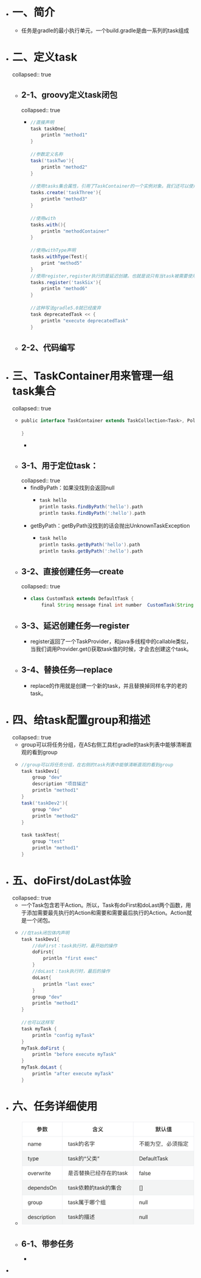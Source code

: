 - # 一、简介
	- 任务是gradle的最小执行单元，一个build.gradle是由一系列的task组成
- # 二、定义task
  collapsed:: true
	- ## 2-1、groovy定义task闭包
	  collapsed:: true
		- ```groovy
		  //直接声明
		  task taskOne{
		      println "method1"
		  }
		  
		  //参数定义名称
		  task('taskTwo'){
		      println "method2"
		  }
		  
		  //使用tasks集合属性，引用了TaskContainer的一个实例对象。我们还可以使用Project.getTasks()
		  tasks.create('taskThree'){
		      println "method3"
		  }
		  
		  //使用with
		  tasks.with(){
		      println "methodContainer"
		  }
		  
		  //使用withType声明
		  tasks.withType(Test){
		      print "method5"
		  }
		  //使用register,register执行的是延迟创建。也就是说只有当task被需要使用的时候才会被创建。
		  tasks.register('taskSix'){
		      println "method6"
		  }
		  
		  //这种写法gradle5.0就已经废弃
		  task deprecatedTask << {
		      println "execute deprecatedTask"
		  }
		  
		  
		  ```
	- ## 2-2、代码编写
- # 三、TaskContainer用来管理一组task集合
  collapsed:: true
	- ```groovy
	  public interface TaskContainer extends TaskCollection<Task>, PolymorphicDomainObjectContainer<Task>{
	      
	  }
	  
	  ```
		-
	- ## 3-1、用于定位task：
	  collapsed:: true
		- findByPath：如果没找到会返回null
			- ```groovy
			  task hello 
			  println tasks.findByPath('hello').path 
			  println tasks.findByPath(':hello').path
			  
			  ```
		- getByPath：getByPath没找到的话会抛出UnknownTaskException
			- ```groovy
			  task hello 
			  println tasks.getByPath('hello').path 
			  println tasks.getByPath(':hello').path
			  
			  ```
	- ## 3-2、直接创建任务—create
	  collapsed:: true
		- ```groovy
		  class CustomTask extends DefaultTask { 
		      final String message final int number  CustomTask(String message, int number) { this.message = message this.number = number } } 
		  
		  
		  ```
	- ## 3-3、延迟创建任务—register
		- register返回了一个TaskProvider，和java多线程中的callable类似，当我们调用Provider.get()获取task值的时候，才会去创建这个task。
	- ## 3-4、替换任务—replace
		- replace的作用就是创建一个新的task，并且替换掉同样名字的老的task。
- # 四、给task配置group和描述
  collapsed:: true
	- group可以将任务分组，在AS右侧工具栏gradle的task列表中能够清晰直观的看到group
	- ```groovy
	  //group可以将任务分组，在右侧的task列表中能够清晰直观的看到group
	  task taskDev1{
	      group "dev"
	      description "项目描述"
	      println "method1"
	  }
	  task('taskDev2'){
	      group "dev"
	      println "method2"
	  }
	  
	  task taskTest{
	      group "test"
	      println "method1"
	  }
	  
	  ```
- # 五、doFirst/doLast体验
  collapsed:: true
	- 一个Task包含若干Action。所以，Task有doFirst和doLast两个函数，用于添加需要最先执行的Action和需要和需要最后执行的Action。Action就是一个闭包。
	- ```groovy
	  //在task闭包体内声明
	  task taskDev1{
	      //doFirst：task执行时，最开始的操作
	      doFirst{
	          println "first exec"
	      }
	      //doLast：task执行时，最后的操作
	      doLast{
	          println "last exec"
	      }
	      group "dev"
	      println "method1"
	  }
	  
	  //也可以这样写
	  task myTask {
	      println "config myTask"
	  }
	  myTask.doFirst {
	      println "before execute myTask"
	  }
	  myTask.doLast {
	      println "after execute myTask"
	  }
	  
	  
	  ```
- # 六、任务详细使用
	- ![image.png](../assets/image_1664521928091_0.png)
	- ## 6-1、带参任务
		- ``` 
		  ```
-